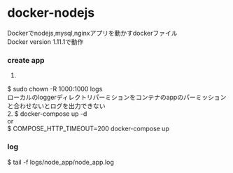 # docker-nodejs
Dockerでnodejs,mysql,nginxアプリを動かすdockerファイル  
Docker version 1.11.1で動作  

### create app
1.
$ sudo chown -R 1000:1000 logs  
ローカルのloggerディレクトリパーミションをコンテナのappのパーミッションと合わせないとログを出力できない  
2.
$ docker-compose up -d  
or  
$ COMPOSE_HTTP_TIMEOUT=200 docker-compose up

### log
$ tail -f logs/node_app/node_app.log
